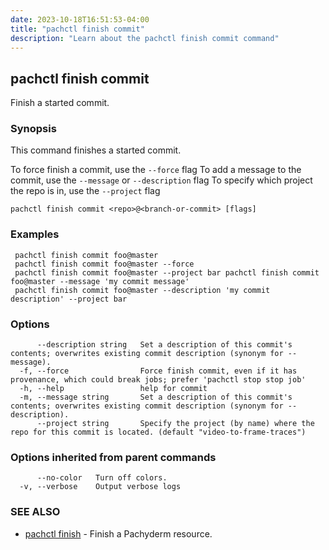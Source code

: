 ```yaml
---
date: 2023-10-18T16:51:53-04:00
title: "pachctl finish commit"
description: "Learn about the pachctl finish commit command"
---
```


## pachctl finish commit

Finish a started commit.

### Synopsis

This command finishes a started commit. 

 To force finish a commit, use the `--force` flag 
 To add a message to the commit, use the `--message` or `--description` flag 
 To specify which project the repo is in, use the `--project` flag 


```
pachctl finish commit <repo>@<branch-or-commit> [flags]
```

### Examples

```
 pachctl finish commit foo@master 
 pachctl finish commit foo@master --force 
 pachctl finish commit foo@master --project bar pachctl finish commit foo@master --message 'my commit message' 
 pachctl finish commit foo@master --description 'my commit description' --project bar 

```

### Options

```
      --description string   Set a description of this commit's contents; overwrites existing commit description (synonym for --message).
  -f, --force                Force finish commit, even if it has provenance, which could break jobs; prefer 'pachctl stop stop job'
  -h, --help                 help for commit
  -m, --message string       Set a description of this commit's contents; overwrites existing commit description (synonym for --description).
      --project string       Specify the project (by name) where the repo for this commit is located. (default "video-to-frame-traces")
```

### Options inherited from parent commands

```
      --no-color   Turn off colors.
  -v, --verbose    Output verbose logs
```

### SEE ALSO

* [pachctl finish](../pachctl_finish)	 - Finish a Pachyderm resource.

